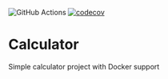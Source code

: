 ![GitHub Actions](https://github.com/Viktor7783/DockerTest/actions/workflows/maven.yml/badge.svg)
[![codecov](https://codecov.io/gh/Viktor7783/DockerTest/branch/master/graph/badge.svg)](https://codecov.io/gh/Viktor7783/DockerTest)

# Calculator
Simple calculator project with Docker support
